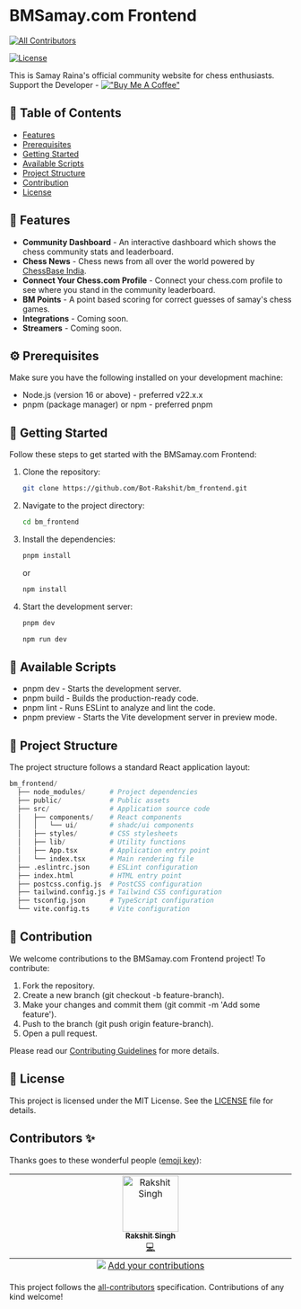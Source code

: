 # BMSamay.com Frontend
<!-- ALL-CONTRIBUTORS-BADGE:START - Do not remove or modify this section -->
[![All Contributors](https://img.shields.io/badge/all_contributors-1-orange.svg?style=flat-square)](#contributors-)
<!-- ALL-CONTRIBUTORS-BADGE:END -->

[![License](https://img.shields.io/badge/license-MIT-blue.svg)](https://github.com/Dan5py/react-vite-ui/blob/main/LICENSE)

This is Samay Raina's official community website for chess enthusiasts.
Support the Developer - [!["Buy Me A Coffee"](https://www.buymeacoffee.com/assets/img/custom_images/orange_img.png)](https://buymeacoffee.com/rakshitsingh)


## 📑 Table of Contents

- [Features](#-features)
- [Prerequisites](#-prerequisites)
- [Getting Started](#-getting-started)
- [Available Scripts](#-available-scripts)
- [Project Structure](#-project-structure)
- [Contribution](#-contribution)
- [License](#-license)

## 🎉 Features

- **Community Dashboard** - An interactive dashboard which shows the chess community stats and leaderboard.
- **Chess News** - Chess news from all over the world powered by [ChessBase India](https://chessbase.in/).
- **Connect Your Chess.com Profile** - Connect your chess.com profile to see where you stand in the community leaderboard.
- **BM Points** - A point based scoring for correct guesses of samay's chess games.
- **Integrations** - Coming soon.
- **Streamers** - Coming soon.


## ⚙️ Prerequisites

Make sure you have the following installed on your development machine:

- Node.js (version 16 or above) - preferred v22.x.x
- pnpm (package manager) or npm - preferred pnpm

## 🚀 Getting Started

Follow these steps to get started with the BMSamay.com Frontend:

1. Clone the repository:

   ```bash
   git clone https://github.com/Bot-Rakshit/bm_frontend.git
   ```

2. Navigate to the project directory:

   ```bash
   cd bm_frontend
   ```

3. Install the dependencies:

   ```bash
   pnpm install
   ```
   or 

   ```bash
   npm install
   ```

4. Start the development server:

   ```bash
   pnpm dev
   ```
   ```bash
   npm run dev
   ```

## 📜 Available Scripts

- pnpm dev - Starts the development server.
- pnpm build - Builds the production-ready code.
- pnpm lint - Runs ESLint to analyze and lint the code.
- pnpm preview - Starts the Vite development server in preview mode.

## 📂 Project Structure

The project structure follows a standard React application layout:

```python
bm_frontend/
  ├── node_modules/      # Project dependencies
  ├── public/            # Public assets
  ├── src/               # Application source code
  │   ├── components/    # React components
  │   │   └── ui/        # shadc/ui components
  │   ├── styles/        # CSS stylesheets
  │   ├── lib/           # Utility functions
  │   ├── App.tsx        # Application entry point
  │   └── index.tsx      # Main rendering file
  ├── .eslintrc.json     # ESLint configuration
  ├── index.html         # HTML entry point
  ├── postcss.config.js  # PostCSS configuration
  ├── tailwind.config.js # Tailwind CSS configuration
  ├── tsconfig.json      # TypeScript configuration
  └── vite.config.ts     # Vite configuration
```

## 🤝 Contribution

We welcome contributions to the BMSamay.com Frontend project! To contribute:

1. Fork the repository.
2. Create a new branch (git checkout -b feature-branch).
3. Make your changes and commit them (git commit -m 'Add some feature').
4. Push to the branch (git push origin feature-branch).
5. Open a pull request.

Please read our [Contributing Guidelines](Contributing.md) for more details.

## 📄 License

This project is licensed under the MIT License. See the [LICENSE](https://choosealicense.com/licenses/mit/) file for details.

## Contributors ✨

Thanks goes to these wonderful people ([emoji key](https://allcontributors.org/docs/en/emoji-key)):

<!-- ALL-CONTRIBUTORS-LIST:START - Do not remove or modify this section -->
<!-- prettier-ignore-start -->
<!-- markdownlint-disable -->
<table>
  <tbody>
    <tr>
      <td align="center" valign="top" width="14.28%"><a href="https://github.com/Bot-Rakshit"><img src="https://avatars.githubusercontent.com/u/89170079?v=4?s=100" width="100px;" alt="Rakshit Singh"/><br /><sub><b>Rakshit Singh</b></sub></a><br /><a href="https://github.com/Bot-Rakshit/https://github.com/Bot-Rakshit/bm_frontend/commits?author=Bot-Rakshit" title="Code">💻</a></td>
    </tr>
  </tbody>
  <tfoot>
    <tr>
      <td align="center" size="13px" colspan="7">
        <img src="https://raw.githubusercontent.com/all-contributors/all-contributors-cli/1b8533af435da9854653492b1327a23a4dbd0a10/assets/logo-small.svg">
          <a href="https://all-contributors.js.org/docs/en/bot/usage">Add your contributions</a>
        </img>
      </td>
    </tr>
  </tfoot>
</table>

<!-- markdownlint-restore -->
<!-- prettier-ignore-end -->

<!-- ALL-CONTRIBUTORS-LIST:END -->

This project follows the [all-contributors](https://github.com/all-contributors/all-contributors) specification. Contributions of any kind welcome!